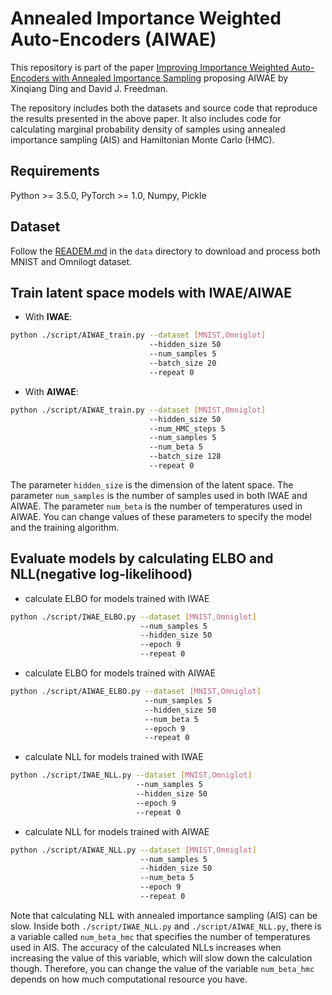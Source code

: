 # Annealed Importance Weighted Auto-Encoders (AIWAE)

This repository is part of the paper [Improving Importance Weighted Auto-Encoders with Annealed Importance Sampling](https://arxiv.org/abs/1906.04904) proposing AIWAE by Xinqiang Ding and David J. Freedman.

The repository includes both the datasets and source code that reproduce the results presented in the above paper.
It also includes code for calculating marginal probability density of samples using annealed importance sampling (AIS) and Hamiltonian Monte Carlo (HMC).

## Requirements
Python >= 3.5.0, PyTorch >= 1.0, Numpy, Pickle

## Dataset
Follow the [READEM.md](./data/README.md) in the `data` directory to download and process both MNIST and Omnilogt dataset.

## Train latent space models with IWAE/AIWAE
* With **IWAE**:
```bash
python ./script/AIWAE_train.py --dataset [MNIST,Omniglot]
                               --hidden_size 50
                               --num_samples 5    
                               --batch_size 20
                               --repeat 0 
```

* With **AIWAE**:
```bash
python ./script/AIWAE_train.py --dataset [MNIST,Omniglot]
                               --hidden_size 50
                               --num_HMC_steps 5 
                               --num_samples 5    
                               --num_beta 5   
                               --batch_size 128   
                               --repeat 0 
```

The parameter `hidden_size` is the dimension of the latent space. The parameter `num_samples` is the number of samples used in both IWAE and AIWAE. The parameter `num_beta` is the number of temperatures used in AIWAE. You can change values of these parameters to specify the model and the training algorithm.

## Evaluate models by calculating ELBO and NLL(negative log-likelihood)
* calculate ELBO for models trained with IWAE
```bash
python ./script/IWAE_ELBO.py --dataset [MNIST,Omniglot]
                             --num_samples 5 
                             --hidden_size 50 
                             --epoch 9 
                             --repeat 0
```

* calculate ELBO for models trained with AIWAE
```bash
python ./script/AIWAE_ELBO.py --dataset [MNIST,Omniglot]
                              --num_samples 5 
                              --hidden_size 50 
                              --num_beta 5
                              --epoch 9 
                              --repeat 0
```

* calculate NLL for models trained with IWAE
```bash
python ./script/IWAE_NLL.py --dataset [MNIST,Omniglot]
                            --num_samples 5 
                            --hidden_size 50 
                            --epoch 9 
                            --repeat 0
```

* calculate NLL for models trained with AIWAE
```bash
python ./script/AIWAE_NLL.py --dataset [MNIST,Omniglot]
                             --num_samples 5 
                             --hidden_size 50 
                             --num_beta 5
                             --epoch 9 
                             --repeat 0
```

Note that calculating NLL with annealed importance sampling (AIS) can be slow. Inside both `./script/IWAE_NLL.py` and `./script/AIWAE_NLL.py`, there is a variable called `num_beta_hmc` that specifies the number of temperatures used in AIS.
The accuracy of the calculated NLLs increases when increasing the value of this variable, which will slow down the calculation though. Therefore, you can change the value of the variable `num_beta_hmc` depends on how much computational resource you have.

